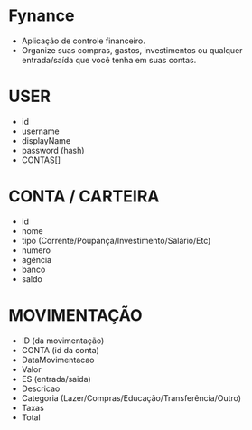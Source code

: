 # Fynance

- Aplicação de controle financeiro.
- Organize suas compras, gastos, investimentos ou qualquer entrada/saída que você tenha em suas contas.



# USER
- id
- username
- displayName
- password (hash)
- CONTAS[]

# CONTA / CARTEIRA
- id
- nome
- tipo (Corrente/Poupança/Investimento/Salário/Etc)
- numero
- agência
- banco
- saldo


# MOVIMENTAÇÃO
- ID (da movimentação)
- CONTA (id da conta)
- DataMovimentacao
- Valor
- ES (entrada/saida)
- Descricao
- Categoria (Lazer/Compras/Educação/Transferência/Outro)
- Taxas
- Total